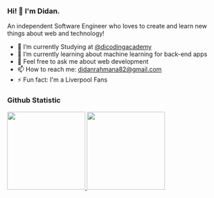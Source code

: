 ### Hi! 👋 I'm Didan.

An independent Software Engineer who loves to create and learn new things about web and technology! 

- 🔭 I’m currently Studying at <a href="https://github.com/dicodingacademy">@dicodingacademy</a>
- 🌱 I’m currently learning about machine learning for back-end apps
- 💬 Feel free to ask me about web development
- 📫 How to reach me: didanrahmana82@gmail.com
- ⚡ Fun fact: I'm a Liverpool Fans


### Github Statistic
<p align="left">
<a href="https://github.com/fiendess">
  <img height="180em" src="https://github-readme-stats-eight-theta.vercel.app/api?username=fiendess&show_icons=true&theme=algolia&include_all_commits=true&count_private=true"/>
  <img height="180em" src="https://github-readme-stats-eight-theta.vercel.app/api/top-langs/?username=fiendess&layout=compact&langs_count=8&theme=algolia"/>
</a>
</p>
